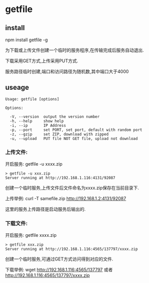 # getfile

## install

npm install getfile -g

为下载或上传文件创建一个临时的服务程序,在传输完成后服务自动退出.

下载采用GET方式,上传采用PUT方式.

服务路径临时创建,端口和访问路径为随机数,其中端口大于4000

## useage

```
Usage: getfile [options]                                        
                                                              
Options:                                                      
                                                              
  -V, --version  output the version number                    
  -h, --help     show help                                    
  -i, --ip       IP Address                                   
  -p, --port     set PORT, set port, default with random port 
  -z, --gzip     set ZIP, download with zipped                
  -u, --upload   PUT file NOT GET file, upload not download   
```

### 上传文件:

开启服务: getfile -u xxxx.zip

```
> getfile -u xxx.zip
Server running at http://192.168.1.116:4131/92087
```

创建一个临时服务,上传文件后文件命名为xxxx.zip保存在当前目录下.

上传举例: curl -T samefile.zip  http://192.168.1.2:4131/92087

这里的服务上传路径是启动服务后输出的.

### 下载文件:

开启服务: getfile xxxx.zip

```
> getfile xxx.zip
Server running at http://192.168.1.116:4565/137797/xxxx.zip
```

创建一个临时服务,可通过GET方式访问得到对应的文件.

下载举例: wget http://192.168.1.116:4565/137797 或者 http://192.168.1.116:4565/137797/xxxx.zip